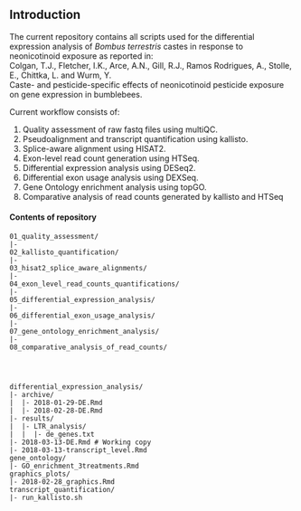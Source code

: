 ## Introduction

The current repository contains all scripts used for the differential expression analysis of _Bombus terrestris_ castes in response to neonicotinoid exposure as reported in:  
Colgan, T.J., Fletcher, I.K., Arce, A.N., Gill, R.J., Ramos Rodrigues, A., Stolle, E., Chittka, L. and Wurm, Y.  
Caste- and pesticide-specific effects of neonicotinoid pesticide exposure on gene expression in bumblebees.   

Current workflow consists of:
1. Quality assessment of raw fastq files using multiQC.  
2. Pseudoalignment and transcript quantification using kallisto.   
3. Splice-aware alignment using HISAT2.  
4. Exon-level read count generation using HTSeq.  
5. Differential expression analysis using DESeq2.  
6. Differential exon usage analysis using DEXSeq.   
7. Gene Ontology enrichment analysis using topGO. 
8. Comparative analysis of read counts generated by kallisto and HTSeq

#### Contents of repository
```
01_quality_assessment/
|-
02_kallisto_quantification/
|-
03_hisat2_splice_aware_alignments/
|-
04_exon_level_read_counts_quantifications/
|-
05_differential_expression_analysis/
|-
06_differential_exon_usage_analysis/
|-
07_gene_ontology_enrichment_analysis/
|-
08_comparative_analysis_of_read_counts/




differential_expression_analysis/
|- archive/
|  |- 2018-01-29-DE.Rmd
|  |- 2018-02-28-DE.Rmd
|- results/
|  |- LTR_analysis/
|  |  |- de_genes.txt
|- 2018-03-13-DE.Rmd # Working copy
|- 2018-03-13-transcript_level.Rmd
gene_ontology/
|- GO_enrichment_3treatments.Rmd	
graphics_plots/
|- 2018-02-28_graphics.Rmd
transcript_quantification/
|- run_kallisto.sh
```
